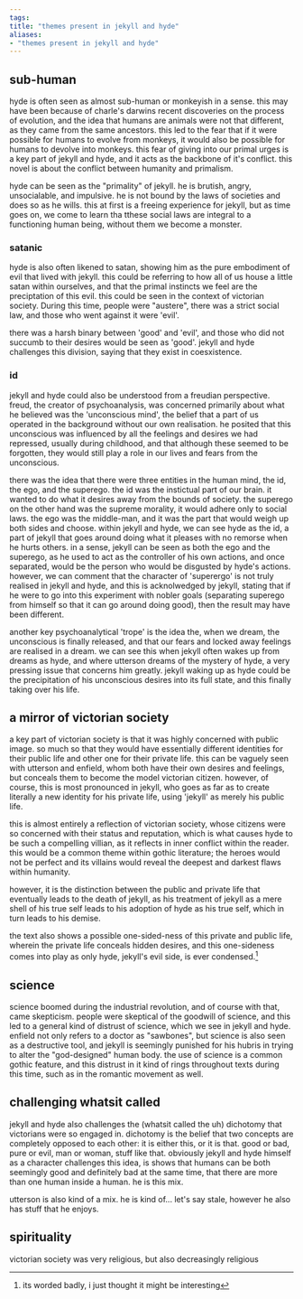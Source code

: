 ```yaml
---
tags: 
title: "themes present in jekyll and hyde"
aliases:
- "themes present in jekyll and hyde"
---
```


## sub-human

hyde is often seen as almost sub-human or monkeyish in a sense. this may have been because of charle's darwins recent discoveries on the process of evolution, and the idea that humans are animals were not that different, as they came from the same ancestors. this led to the fear that if it were possible for humans to evolve from monkeys, it would also be possible for humans to devolve into monkeys. this fear of giving into our primal urges is a key part of jekyll and hyde, and it acts as the backbone of it's conflict. this novel is about the conflict between humanity and primalism.

hyde can be seen as the "primality" of jekyll. he is brutish, angry, unsocialable, and impulsive. he is not bound by the laws of societies and does so as he wills. this at first is a freeing experience for jekyll, but as time goes on, we come to learn tha tthese social laws are integral to a functioning human being, without them we become a monster.

### satanic

hyde is also often likened to satan, showing him as the pure embodiment of evil that lived with jekyll. this could be referring to how all of us house a little satan within ourselves, and that the primal instincts we feel are the preciptation of this evil. this could be seen in the context of victorian society. During this time, people were "austere", there was a strict social law, and those who went against it were 'evil'.

there was a harsh binary between 'good' and 'evil', and those who did not succumb to their desires would be seen as 'good'. jekyll and hyde challenges this division, saying that they exist in coesxistence.

### id

jekyll and hyde could also be understood from a freudian perspective. freud, the creator of psychoanalysis, was concerned primarily about what he believed was the 'unconscious mind', the belief that a part of us operated in the background without our own realisation. he posited that this unconscious was influenced by all the feelings and desires we had repressed, usually during childhood, and that although these seemed to be forgotten, they would still play a role in our lives and fears from the unconscious.

there was the idea that there were three entities in the human mind, the id, the ego, and the superego. the id was the instictual part of our brain. it wanted to do what it desires away from the bounds of society. the superego on the other hand was the supreme morality, it would adhere only to social laws. the ego was the middle-man, and it was the part that would weigh up both sides and choose. within jekyll and hyde, we can see hyde as the id, a part of jekyll that goes around doing what it pleases with no remorse when he hurts others. in a sense, jekyll can be seen as both the ego and the superego, as he used to act as the controller of his own actions, and once separated, would be the person who would be disgusted by hyde's actions. however, we can comment that the character of 'superergo' is not truly realised in jekyll and hyde, and this is acknolwedged by jekyll, stating that if he were to go into this experiment with nobler goals (separating superego from himself so that it can go around doing good), then the result may have been different.

another key psychoanalytical 'trope' is the idea the, when we dream, the unconscious is finally released, and that our fears and locked away feelings are realised in a dream. we can see this when jekyll often wakes up from dreams as hyde, and where utterson dreams of the mystery of hyde, a very pressing issue that concerns him greatly. jekyll waking up as hyde could be the precipitation of his unconscious desires into its full state, and this finally taking over his life.

## a mirror of victorian society

a key part of victorian society is that it was highly concerned with public image. so much so that they would have essentially different identities for their public life and other one for their private life. this can be vaguely seen with utterson and enfield, whom both have their own desires and feelings, but conceals them to become the model victorian citizen. however, of course, this is most pronounced in jekyll, who goes as far as to create literally a new identity for his private life, using 'jekyll' as merely his public life.

this is almost entirely a reflection of victorian society, whose citizens were so concerned with their status and reputation, which is what causes hyde to be such a compelling villian, as it reflects in inner conflict within the reader. this would be a common theme within gothic literature; the heroes would not be perfect and its villains would reveal the deepest and darkest flaws within humanity.

however, it is the distinction between the public and private life that eventually leads to the death of jekyll, as his treatment of jekyll as a mere shell of his true self leads to his adoption of hyde as his true self, which in turn leads to his demise.

the text also shows a possible one-sided-ness of this private and public life, wherein the private life conceals hidden desires, and this one-sideness comes into play as only hyde, jekyll's evil side, is ever condensed.[^1]

## science

science boomed during the industrial revolution, and of course with that, came skepticism. people were skeptical of the goodwill of science, and this led to a general kind of distrust of science, which we see in jekyll and hyde. enfield not only refers to a doctor as "sawbones", but science is also seen as a destructive tool, and jekyll is seemingly punished for his hubris in trying to alter the "god-designed" human body. the use of science is a common gothic feature, and this distrust in it kind of rings throughout texts during this time, such as in the romantic movement as well.

## challenging whatsit called

jekyll and hyde also challenges the (whatsit called the uh) dichotomy that victorians were so engaged in. dichotomy is the belief that two concepts are completely opposed to each other: it is either this, or it is that. good or bad, pure or evil, man or woman, stuff like that. obviously jekyll and hyde himself as a character challenges this idea, is shows that humans can be both seemingly good and definitely bad at the same time, that there are more than one human inside a human. he is this mix.

utterson is also kind of a mix. he is kind of... let's say stale, however he also has stuff that he enjoys.

## spirituality

victorian society was very religious, but also decreasingly religious

[^1]: its worded badly, i just thought it might be interesting